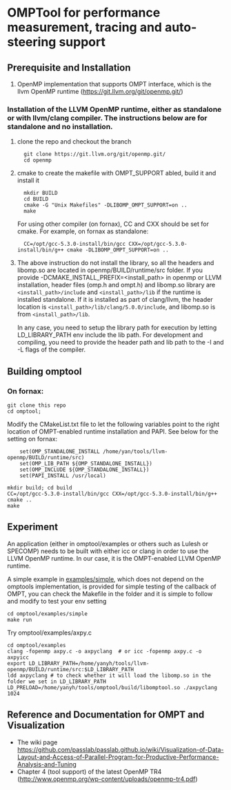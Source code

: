 
# OMPTool for performance measurement, tracing and auto-steering support

## Prerequisite and Installation
1. OpenMP implementation that supports OMPT interface, which is the llvm OpenMP runtime (https://git.llvm.org/git/openmp.git/)
    
### Installation of the LLVM OpenMP runtime, either as standalone or with llvm/clang compiler. The instructions below are for standalone and no installation. 
  1. clone the repo and checkout the branch
   
           git clone https://git.llvm.org/git/openmp.git/
           cd openmp
           
  1. cmake to create the makefile with OMPT_SUPPORT abled, build it and install it
    
           mkdir BUILD
           cd BUILD
           cmake -G "Unix Makefiles" -DLIBOMP_OMPT_SUPPORT=on ..
           make
           
      For using other compiler (on fornax), CC and CXX should be set for cmake. For example, on fornax as standalone: 
      
           CC=/opt/gcc-5.3.0-install/bin/gcc CXX=/opt/gcc-5.3.0-install/bin/g++ cmake -DLIBOMP_OMPT_SUPPORT=on ..
           
  1. The above instruction do not install the library, so all the headers and libomp.so are located in openmp/BUILD/runtime/src folder. 
     If you provide -DCMAKE_INSTALL_PREFIX=<install_path> in openmp or LLVM installation, header files (omp.h and ompt.h) and libomp.so 
     library are `<install_path>/include` and `<install_path>/lib` if the runtime is installed standalone. 
     If it is installed as part of clang/llvm, the header location is `<install_path>/lib/clang/5.0.0/include`, and libomp.so is from 
     `<install_path>/lib`. 

     In any case, you need to setup the library path for execution by letting LD_LIBRARY_PATH env include the lib path. 
     For development and compiling, you need to provide the header path and lib path to the -I and -L flags of the compiler.

## Building omptool

### On fornax:

    git clone this repo
    cd omptool; 

 Modify the CMakeList.txt file to let the following variables point to the right location of OMPT-enabled runtime installation and PAPI. See below for the setting on fornax: 
 
~~~~
    set(OMP_STANDALONE_INSTALL /home/yan/tools/llvm-openmp/BUILD/runtime/src)
    set(OMP_LIB_PATH ${OMP_STANDALONE_INSTALL})
    set(OMP_INCLUDE ${OMP_STANDALONE_INSTALL})
    set(PAPI_INSTALL /usr/local)
~~~~

    mkdir build; cd build
    CC=/opt/gcc-5.3.0-install/bin/gcc CXX=/opt/gcc-5.3.0-install/bin/g++ cmake ..
    make
    
## Experiment
An application (either in omptool/examples or others such as Lulesh or SPECOMP) needs to be built with either icc or clang in order to use the LLVM OpenMP runtime. In our case, it is the OMPT-enabled LLVM OpenMP runtime. 

A simple example in [examples/simple](examples/simple), which does not depend on the omptools implementation, is provided for simple 
testing of the callback of OMPT, you can check the Makefile in the folder and it is simple to follow and modify to test your env setting

    cd omptool/examples/simple
    make run

Try omptool/examples/axpy.c
    
    cd omptool/examples
    clang -fopenmp axpy.c -o axpyclang  # or icc -fopenmp axpy.c -o axpyicc
    export LD_LIBRARY_PATH=/home/yanyh/tools/llvm-openmp/BUILD/runtime/src:$LD_LIBRARY_PATH
    ldd axpyclang # to check whether it will load the libomp.so in the folder we set in LD_LIBRARY_PATH
    LD_PRELOAD=/home/yanyh/tools/omptool/build/libomptool.so ./axpyclang 1024

## Reference and Documentation for OMPT and Visualization
 * The wiki page https://github.com/passlab/passlab.github.io/wiki/Visualization-of-Data-Layout-and-Access-of-Parallel-Program-for-Productive-Performance-Analysis-and-Tuning
 * Chapter 4 (tool support) of the latest OpenMP TR4 (http://www.openmp.org/wp-content/uploads/openmp-tr4.pdf)
